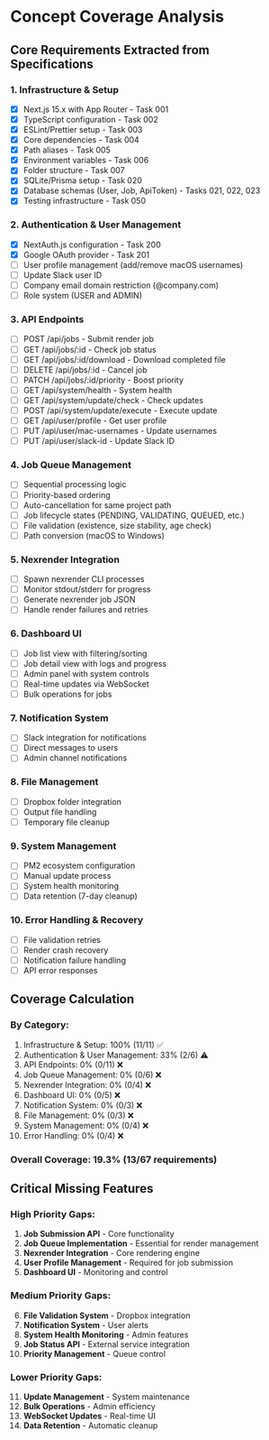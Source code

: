 # Concept Coverage Analysis

## Core Requirements Extracted from Specifications

### 1. Infrastructure & Setup
- [x] Next.js 15.x with App Router - Task 001
- [x] TypeScript configuration - Task 002
- [x] ESLint/Prettier setup - Task 003
- [x] Core dependencies - Task 004
- [x] Path aliases - Task 005
- [x] Environment variables - Task 006
- [x] Folder structure - Task 007
- [x] SQLite/Prisma setup - Task 020
- [x] Database schemas (User, Job, ApiToken) - Tasks 021, 022, 023
- [x] Testing infrastructure - Task 050

### 2. Authentication & User Management
- [x] NextAuth.js configuration - Task 200
- [x] Google OAuth provider - Task 201
- [ ] User profile management (add/remove macOS usernames)
- [ ] Update Slack user ID
- [ ] Company email domain restriction (@company.com)
- [ ] Role system (USER and ADMIN)

### 3. API Endpoints
- [ ] POST /api/jobs - Submit render job
- [ ] GET /api/jobs/:id - Check job status
- [ ] GET /api/jobs/:id/download - Download completed file
- [ ] DELETE /api/jobs/:id - Cancel job
- [ ] PATCH /api/jobs/:id/priority - Boost priority
- [ ] GET /api/system/health - System health
- [ ] GET /api/system/update/check - Check updates
- [ ] POST /api/system/update/execute - Execute update
- [ ] GET /api/user/profile - Get user profile
- [ ] PUT /api/user/mac-usernames - Update usernames
- [ ] PUT /api/user/slack-id - Update Slack ID

### 4. Job Queue Management
- [ ] Sequential processing logic
- [ ] Priority-based ordering
- [ ] Auto-cancellation for same project path
- [ ] Job lifecycle states (PENDING, VALIDATING, QUEUED, etc.)
- [ ] File validation (existence, size stability, age check)
- [ ] Path conversion (macOS to Windows)

### 5. Nexrender Integration
- [ ] Spawn nexrender CLI processes
- [ ] Monitor stdout/stderr for progress
- [ ] Generate nexrender job JSON
- [ ] Handle render failures and retries

### 6. Dashboard UI
- [ ] Job list view with filtering/sorting
- [ ] Job detail view with logs and progress
- [ ] Admin panel with system controls
- [ ] Real-time updates via WebSocket
- [ ] Bulk operations for jobs

### 7. Notification System
- [ ] Slack integration for notifications
- [ ] Direct messages to users
- [ ] Admin channel notifications

### 8. File Management
- [ ] Dropbox folder integration
- [ ] Output file handling
- [ ] Temporary file cleanup

### 9. System Management
- [ ] PM2 ecosystem configuration
- [ ] Manual update process
- [ ] System health monitoring
- [ ] Data retention (7-day cleanup)

### 10. Error Handling & Recovery
- [ ] File validation retries
- [ ] Render crash recovery
- [ ] Notification failure handling
- [ ] API error responses

## Coverage Calculation

### By Category:
1. Infrastructure & Setup: 100% (11/11) ✅
2. Authentication & User Management: 33% (2/6) ⚠️
3. API Endpoints: 0% (0/11) ❌
4. Job Queue Management: 0% (0/6) ❌
5. Nexrender Integration: 0% (0/4) ❌
6. Dashboard UI: 0% (0/5) ❌
7. Notification System: 0% (0/3) ❌
8. File Management: 0% (0/3) ❌
9. System Management: 0% (0/4) ❌
10. Error Handling: 0% (0/4) ❌

### Overall Coverage: 19.3% (13/67 requirements)

## Critical Missing Features

### High Priority Gaps:
1. **Job Submission API** - Core functionality
2. **Job Queue Implementation** - Essential for render management
3. **Nexrender Integration** - Core rendering engine
4. **User Profile Management** - Required for job submission
5. **Dashboard UI** - Monitoring and control

### Medium Priority Gaps:
6. **File Validation System** - Dropbox integration
7. **Notification System** - User alerts
8. **System Health Monitoring** - Admin features
9. **Job Status API** - External service integration
10. **Priority Management** - Queue control

### Lower Priority Gaps:
11. **Update Management** - System maintenance
12. **Bulk Operations** - Admin efficiency
13. **WebSocket Updates** - Real-time UI
14. **Data Retention** - Automatic cleanup